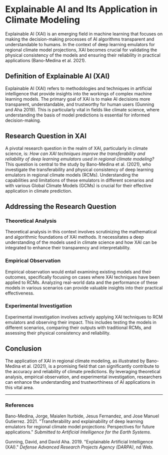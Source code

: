 # Explainable AI and Its Application in Climate Modeling

Explainable AI (XAI) is an emerging field in machine learning that focuses on making the decision-making processes of AI algorithms transparent and understandable to humans. In the context of deep learning emulators for regional climate model projections, XAI becomes crucial for validating the physical consistency of the models and ensuring their reliability in practical applications (Bano-Medina et al. 2021). 

## Definition of Explainable AI (XAI)

Explainable AI (XAI) refers to methodologies and techniques in artificial intelligence that provide insights into the workings of complex machine learning models. The primary goal of XAI is to make AI decisions more transparent, understandable, and trustworthy for human users (Gunning and Aha 2019). This is particularly vital in fields like climate science, where understanding the basis of model predictions is essential for informed decision-making.

## Research Question in XAI

A pivotal research question in the realm of XAI, particularly in climate science, is: *How can XAI techniques improve the transferability and reliability of deep learning emulators used in regional climate modeling?* This question is central to the study by Bano-Medina et al. (2021), who investigate the transferability and physical consistency of deep learning emulators in regional climate models (RCMs). Understanding the capabilities and limitations of these emulators in different scenarios and with various Global Climate Models (GCMs) is crucial for their effective application in climate prediction.

## Addressing the Research Question

### Theoretical Analysis

Theoretical analysis in this context involves scrutinizing the mathematical and algorithmic foundations of XAI methods. It necessitates a deep understanding of the models used in climate science and how XAI can be integrated to enhance their transparency and interpretability.

### Empirical Observation

Empirical observation would entail examining existing models and their outcomes, specifically focusing on cases where XAI techniques have been applied to RCMs. Analyzing real-world data and the performance of these models in various scenarios can provide valuable insights into their practical effectiveness.

### Experimental Investigation

Experimental investigation involves actively applying XAI techniques to RCM emulators and observing their impact. This includes testing the models in different scenarios, comparing their outputs with traditional RCMs, and assessing their physical consistency and reliability.

## Conclusion

The application of XAI in regional climate modeling, as illustrated by Bano-Medina et al. (2021), is a promising field that can significantly contribute to the accuracy and reliability of climate predictions. By leveraging theoretical analysis, empirical observation, and experimental investigation, researchers can enhance the understanding and trustworthiness of AI applications in this vital area.

---

### References

Bano-Medina, Jorge, Maialen Iturbide, Jesus Fernandez, and Jose Manuel Gutierrez. 2021. "Transferability and explainability of deep learning emulators for regional climate model projections: Perspectives for future applications." *Submitted to Artificial Intelligence for the Earth Systems*.

Gunning, David, and David Aha. 2019. "Explainable Artificial Intelligence (XAI)." *Defense Advanced Research Projects Agency (DARPA)*, nd Web.

